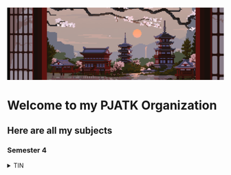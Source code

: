 ![banner](./main-banner.gif)

# Welcome to my PJATK Organization
## Here are all my subjects
### Semester 4

<details>
<summary>TIN</summary>
  
|Name |Repo                                         |
|-----|---------------------------------------------|
|tin-1|[repo](https://github.com/PJATK-s28476/tin-1)|
|tin-2|[repo](https://github.com/PJATK-s28476/tin-2)|
|tin-3|[repo](https://github.com/PJATK-s28476/tin-3)|
|tin-4|[repo](https://github.com/PJATK-s28476/tin-4)|
|tin-5|[repo](https://github.com/PJATK-s28476/tin-5)|
|tin-6|[repo](https://github.com/PJATK-s28476/tin-6)|

</details>
